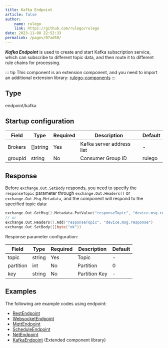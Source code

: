 ```yaml
---
title: Kafka Endpoint
article: false
author:
    name: rulego
    link: https://github.com/rulego/rulego
date: 2023-11-08 22:52:33
permalink: /pages/07ad50/
---
```


***Kafka Endpoint*** is used to create and start Kafka subscription service, which can subscribe to different topic data, and then route it to different rule chains for processing.

::: tip
This component is an extension component, and you need to import an additional extension library: [rulego-components](https://github.com/rulego/rulego-components)
:::

## Type

endpoint/kafka

## Startup configuration

| Field                            | Type     | Required | Description               | Default |
|----------------------------------|----------|----------|---------------------------|---------|
| Brokers                          | []string | Yes      | Kafka server address list | -       |
| groupId <Badge text="v0.23.0+"/> | string   | No       | Consumer Group ID         | rulego  |

## Response

Before `exchange.Out.SetBody` responds, you need to specify the `responseTopic` parameter through `exchange.Out.Headers()` or `exchange.Out.Msg.Metadata`, and the component will respond to the specified topic data:

```go
exchange.Out.GetMsg().Metadata.PutValue("responseTopic", "device.msg.response")
// or
exchange.Out.Headers().Add("responseTopic", "device.msg.response")
exchange.Out.SetBody([]byte("ok"))
```

Response parameter configuration:

| Field     | Type   | Required | Description   | Default |
|-----------|--------|----------|---------------|---------|
| topic     | string | Yes      | Topic         | -       |
| partition | int    | No       | Partition     | 0       |
| key       | string | No       | Partition Key | -       |

## Examples

The following are example codes using endpoint:
- [RestEndpoint](https://github.com/rulego/rulego/tree/main/examples/http_endpoint/http_endpoint.go)
- [WebsocketEndpoint](https://github.com/rulego/rulego/tree/main/endpoint/websocket/websocket_test.go)
- [MqttEndpoint](https://github.com/rulego/rulego/tree/main/endpoint/mqtt/mqtt_test.go)
- [ScheduleEndpoint](https://github.com/rulego/rulego/tree/main/endpoint/schedule/schedule_test.go)
- [NetEndpoint](https://github.com/rulego/rulego/tree/main/endpoint/net/net_test.go)
- [KafkaEndpoint](https://github.com/rulego/rulego-components/blob/main/endpoint/kafka/kafka_test.go) (Extended component library)